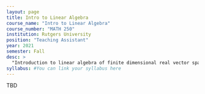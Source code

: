 ```yaml
---
layout: page
title: Intro to Linear Algebra
course_name: "Intro to Linear Algebra"
course_number: "MATH 250"
institution: Rutgers University
position: "Teaching Assistant"
year: 2021
semester: Fall
desc: >
  "Introduction to linear algebra of finite dimensional real vector spaces."
syllabus: #You can link your syllabus here
---
```


TBD
